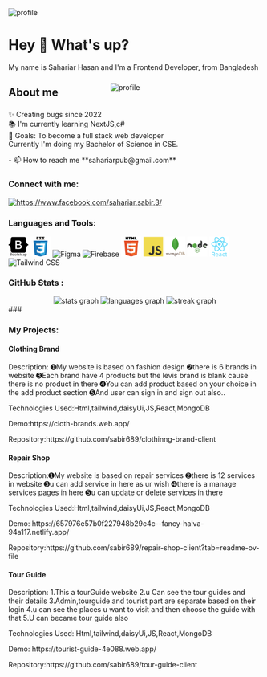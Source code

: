 


<img align="top" alt="profile" width="full" src="https://i.ibb.co/R47Z0tx/Navy-And-White-Geometric-Technology-Linked-In-Banner.jpg">

###
<h1 align="left">Hey 👋 What's up?</h1>

<p align="left">My name is Sahariar Hasan and I'm a Frontend Developer, from Bangladesh</p>

###
<img align="right" alt="profile" width="300" src="https://i.ibb.co/0qHsySW/405614349-289667834044521-8398789847772274964-n.jpg">

<h2 align="left">About me</h2>

###

<p align="left">✨ Creating bugs since 2022<br>📚 I'm currently learning NextJS,c#<br>🎯 Goals: To become a full stack web developer<br> Currently I'm doing my Bachelor of Science in CSE.</p>
- 📫 How to reach me **sahariarpub@gmail.com**

<h3 align="left">Connect with me:</h3>
<p align="left">
<a href="https://fb.com/https://www.facebook.com/sahariar.sabir.3/" target="blank"><img align="center" src="https://raw.githubusercontent.com/rahuldkjain/github-profile-readme-generator/master/src/images/icons/Social/facebook.svg" alt="https://www.facebook.com/sahariar.sabir.3/" height="30" width="40" /></a>
</p>





###

<h3 align="left">Languages and Tools:</h3>
<p align="left">
  <img src="https://raw.githubusercontent.com/devicons/devicon/master/icons/bootstrap/bootstrap-plain-wordmark.svg" alt="Bootstrap" width="40" height="40"/>
  <img src="https://raw.githubusercontent.com/devicons/devicon/master/icons/css3/css3-original-wordmark.svg" alt="CSS3" width="40" height="40"/>
  <img src="https://www.vectorlogo.zone/logos/figma/figma-icon.svg" alt="Figma" width="40" height="40"/>
  <img src="https://www.vectorlogo.zone/logos/firebase/firebase-icon.svg" alt="Firebase" width="40" height="40"/>
  <img src="https://raw.githubusercontent.com/devicons/devicon/master/icons/html5/html5-original-wordmark.svg" alt="HTML5" width="40" height="40"/>
  <img src="https://raw.githubusercontent.com/devicons/devicon/master/icons/javascript/javascript-original.svg" alt="JavaScript" width="40" height="40"/>
  <img src="https://raw.githubusercontent.com/devicons/devicon/master/icons/mongodb/mongodb-original-wordmark.svg" alt="MongoDB" width="40" height="40"/>
  <img src="https://raw.githubusercontent.com/devicons/devicon/master/icons/nodejs/nodejs-original-wordmark.svg" alt="Node.js" width="40" height="40"/>
  <img src="https://raw.githubusercontent.com/devicons/devicon/master/icons/react/react-original-wordmark.svg" alt="React" width="40" height="40"/>
  <img src="https://www.vectorlogo.zone/logos/tailwindcss/tailwindcss-icon.svg" alt="Tailwind CSS" width="40" height="40"/>
</p>


<h3 align="left">GitHub Stats :</h3>

<div align="center">
  <img src="https://github-readme-stats.vercel.app/api?username=sabir689&hide_title=false&hide_rank=false&show_icons=true&include_all_commits=true&count_private=true&disable_animations=false&theme=dracula&locale=en&hide_border=false" height="150" alt="stats graph" />
  <img src="https://github-readme-stats.vercel.app/api/top-langs?username=sabir689&locale=en&hide_title=false&layout=compact&card_width=320&langs_count=5&theme=dracula&hide_border=false" height="150" alt="languages graph" />
  <img src="https://streak-stats.demolab.com?user=sabir689&locale=en&mode=daily&theme=dark&hide_border=false&border_radius=5&order=3" height="220" alt="streak graph"  />

</div>
###


<h3 align="left">My Projects:</h3>

<!-- Project 1 -->

<h4 align="left">Clothing Brand</h4>
<p align="left">
  Description: 
  ➊My website is based on fashion design 
  ➋there is 6 brands in website 
  ➌Each brand have 4 products but the levis brand is blank cause there is no product in 
   there 
  ➍You can add product based on your choice in the add product section 
  ➎And user can sign in and sign out also..
</p>
<p align="left">
  Technologies Used:Html,tailwind,daisyUi,JS,React,MongoDB
</p>
<p align="left">
  Demo:https://cloth-brands.web.app/ 
</p>
<p align="left">
  Repository:https://github.com/sabir689/clothinng-brand-client 
</p>

<!-- Project 2 -->
<h4 align="left">Repair Shop</h4>
<p align="left">
  Description:➊My website is based on repair services 
  ➋there is 12 services in website 
  ➌u can add service in here as ur wish 
  ➍there is a manage services pages in here 
  ➎u can update or delete services in there  
</p>
<p align="left">
  Technologies Used:Html,tailwind,daisyUi,JS,React,MongoDB
</p>
<p align="left">
  Demo: https://657976e57b0f227948b29c4c--fancy-halva-94a117.netlify.app/
</p>
<p align="left">
  Repository:https://github.com/sabir689/repair-shop-client?tab=readme-ov-file
</p>

<!-- Project 3 -->
<h4 align="left">Tour Guide</h4>
<p align="left">
  Description:
  1.This a tourGuide website 
  2.u Can see the tour guides and their details 
  3.Admin,tourguide and tourist part are separate based on their login 
  4.u can see the places u want to visit and then choose the guide with that 
  5.U can became tour guide also 
</p>
<p align="left">
  Technologies Used: Html,tailwind,daisyUi,JS,React,MongoDB
</p>
<p align="left">
  Demo: https://tourist-guide-4e088.web.app/
</p>
<p align="left">
  Repository:https://github.com/sabir689/tour-guide-client
</p>


